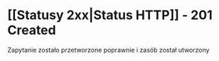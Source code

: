 # [[Statusy 2xx|Status HTTP]] - 201 Created
Zapytanie zostało przetworzone poprawnie i zasób został utworzony